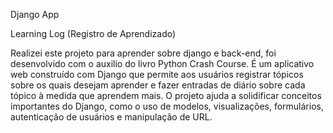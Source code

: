 Django App 

Learning Log (Registro de Aprendizado)

Realizei este projeto para aprender sobre django e back-end, foi desenvolvido com o auxilio do livro Python Crash Course. É um aplicativo web construído com Django que permite aos usuários registrar tópicos sobre os quais desejam aprender e fazer entradas de diário sobre cada tópico à medida que aprendem mais. O projeto ajuda a solidificar conceitos importantes do Django, como o uso de modelos, visualizações, formulários, autenticação de usuários e manipulação de URL.
